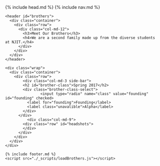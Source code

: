 <!DOCTYPE html>
<html>
  <head>
    {% include head.md %}
  </head>

  <body>
  	{% include nav.md %}

    <header id="brothers">
      <div class="container">
        <div class="row">
          <div class="col-md-12">
            <h3>Meet Our Brothers</h3>
            <h4>We are a second family made up from the diverse students at NJIT.</h4>
          </div>
        </div>
      </div>
    </header>

    <div class="wrap">
      <div class="container">
        <div class="row">
        	<div class="col-md-3 side-bar">
            <h2 id="brother-class">Spring 2017</h2>
            <div class="brother-class-select">
			        <input type="radio" name="class" value="founding" id="founding" checked>
              <label for="founding">Founding</label>
              <label class="unavalible">Alpha</label>
            </div>
          </div>
    		  <div class="col-md-9">
            <div class="row" id="headshots">
            </div>
          </div>
        </div>
      </div>
    </div>

    {% include footer.md %}
    <script src="./_scripts/loadBrothers.js"></script>
  </body>

</html>
